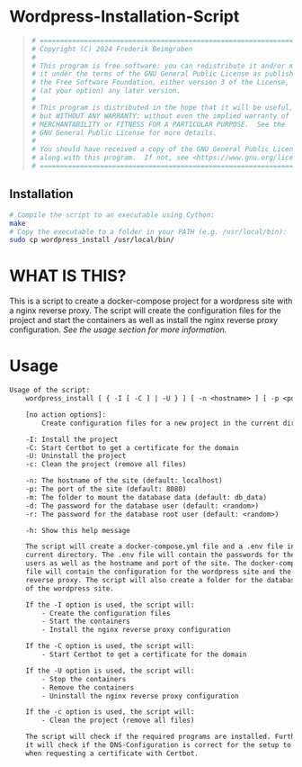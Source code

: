 # Wordpress-Installation-Script
> ```bash
> # =============================================================================
> # Copyright (C) 2024 Frederik Beimgraben
> #
> # This program is free software: you can redistribute it and/or modify
> # it under the terms of the GNU General Public License as published by
> # the Free Software Foundation, either version 3 of the License, or
> # (at your option) any later version.
> #
> # This program is distributed in the hope that it will be useful,
> # but WITHOUT ANY WARRANTY; without even the implied warranty of
> # MERCHANTABILITY or FITNESS FOR A PARTICULAR PURPOSE.  See the
> # GNU General Public License for more details.
> #
> # You should have received a copy of the GNU General Public License
> # along with this program.  If not, see <https://www.gnu.org/licenses/>.
> # =============================================================================
> ```

## Installation
```bash
# Compile the script to an executable using Cython:
make
# Copy the executable to a folder in your PATH (e.g. /usr/local/bin):
sudo cp wordpress_install /usr/local/bin/
```

# WHAT IS THIS?
This is a script to create a docker-compose project for a wordpress site with a nginx reverse proxy. The script will create the configuration files for the project and start the containers as well as install the nginx reverse proxy configuration. *See the usage section for more information.*

# Usage
```txt
Usage of the script:
    wordpress_install [ { -I [ -C ] | -U } ] [ -n <hostname> ] [ -p <port> ] [ -m <mount_folder> ] [ -d <db_passwd> ] [ -r <db_passwd_root> ]

    [no action options]:
        Create configuration files for a new project in the current directory

    -I: Install the project
    -C: Start Certbot to get a certificate for the domain
    -U: Uninstall the project
    -c: Clean the project (remove all files)

    -n: The hostname of the site (default: localhost)
    -p: The port of the site (default: 8080)
    -m: The folder to mount the database data (default: db_data)
    -d: The password for the database user (default: <random>)
    -r: The password for the database root user (default: <random>)

    -h: Show this help message

    The script will create a docker-compose.yml file and a .env file in the
    current directory. The .env file will contain the passwords for the database
    users as well as the hostname and port of the site. The docker-compose.yml
    file will contain the configuration for the wordpress site and the nginx
    reverse proxy. The script will also create a folder for the database data
    of the wordpress site.

    If the -I option is used, the script will:
        - Create the configuration files
        - Start the containers
        - Install the nginx reverse proxy configuration

    If the -C option is used, the script will:
        - Start Certbot to get a certificate for the domain

    If the -U option is used, the script will:
        - Stop the containers
        - Remove the containers
        - Uninstall the nginx reverse proxy configuration

    If the -c option is used, the script will:
        - Clean the project (remove all files)

    The script will check if the required programs are installed. Furthermore
    it will check if the DNS-Configuration is correct for the setup to work
    when requesting a certificate with Certbot.
```
